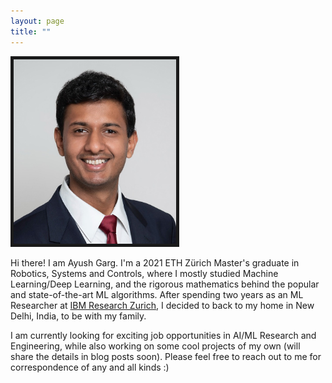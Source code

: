 ```yaml
---
layout: page
title: ""
---
```


<img src="CV_Latex_Photo.jpg" title="Me in Aug 2022" height=295 width=260 border="5"> 

Hi there! I am Ayush Garg. I'm a 2021 ETH Zürich Master's graduate in Robotics, Systems and Controls, where I mostly studied Machine Learning/Deep Learning, and the rigorous mathematics behind the popular and state-of-the-art ML algorithms. After spending two years as an ML Researcher at [IBM Research Zurich](https://www.zurich.ibm.com/), I decided to back to my home in New Delhi, India, to be with my family.

I am currently looking for exciting job opportunities in AI/ML Research and Engineering, while also working on some cool projects of my own (will share the details in blog posts soon). Please feel free to reach out to me for correspondence of any and all kinds :)


